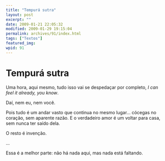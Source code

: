 ```yaml
---
title: "Tempurá sutra"
layout: post
excerpt: ""
date: 2009-01-21 22:05:32
modified: 2009-01-29 19:15:04
permalink: archives/91/index.html
tags: ["Textos"]
featured_img: 
wpid: 91
---
```


# Tempurá sutra

Uma hora, aqui mesmo, tudo isso vai se despedaçar por completo, *I can feel it already, you know*.

Daí, nem eu, nem você.

Pois tudo é um andar vasto que continua no mesmo lugar… cócegas no coração, sem aparente razão. E o verdadeiro amor é um voltar para casa, sem nunca ter saído dela.

O resto é invenção.

…

Essa é a melhor parte: não há nada aqui, mas nada está faltando.